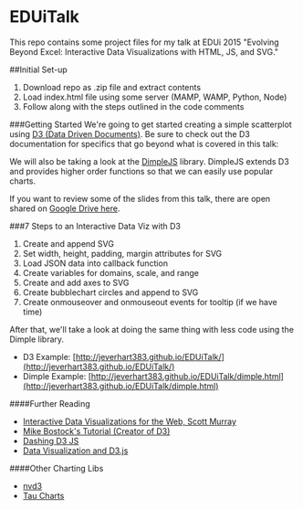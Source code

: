 # EDUiTalk
This repo contains some project files for my talk at EDUi 2015 "Evolving Beyond Excel: Interactive Data Visualizations with HTML, JS, and SVG."

##Initial Set-up
1. Download repo as .zip file and extract contents
2. Load index.html file using some server (MAMP, WAMP, Python, Node)
3. Follow along with the steps outlined in the code comments

###Getting Started 
We're going to get started creating a simple scatterplot using [D3 (Data Driven Documents)](http://d3js.org/). Be sure to check out the D3 documentation for specifics that go beyond what is covered in this talk: 

We will also be taking a look at the [DimpleJS](http://dimplejs.org/) library. DimpleJS extends D3 and provides higher order functions so that we can easily use popular charts. 

If you want to review some of the slides from this talk, there are open shared on [Google Drive here](https://docs.google.com/presentation/d/1kIVbxSfAjp33NMXiEgmVMbyppJh9YYjh4A5P0dK7Z8A/edit?usp=sharing). 

###7 Steps to an Interactive Data Viz with D3
1. Create and append SVG
2. Set width, height, padding, margin attributes for SVG
3. Load JSON data into callback function
4. Create variables for domains, scale, and range
5. Create and add axes to SVG
6. Create bubblechart circles and append to SVG
7. Create onmouseover and onmouseout events for tooltip (if we have time)

After that, we'll take a look at doing the same thing with less code using the Dimple library. 

* D3 Example: [http://jeverhart383.github.io/EDUiTalk/](http://jeverhart383.github.io/EDUiTalk/)
* Dimple Example: [http://jeverhart383.github.io/EDUiTalk/dimple.html](http://jeverhart383.github.io/EDUiTalk/dimple.html)

####Further Reading

* [Interactive Data Visualizations for the Web, Scott Murray](http://chimera.labs.oreilly.com/books/1230000000345/index.html)
* [Mike Bostock's Tutorial (Creator of D3)](https://github.com/mbostock/d3/wiki/Tutorials)
* [Dashing D3 JS](https://www.dashingd3js.com/)
* [Data Visualization and D3.js](https://www.udacity.com/course/data-visualization-and-d3js--ud507)

####Other Charting Libs
* [nvd3](http://nvd3.org/)
* [Tau Charts](http://www.taucharts.com/)





